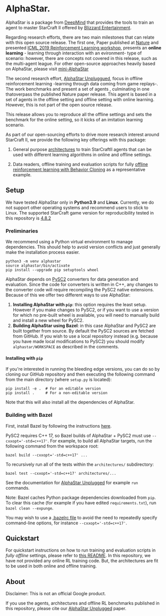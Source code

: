# AlphaStar.

AlphaStar is a package from
[DeepMind](http://deepmind.com) that provides the tools to train an agent to
master StarCraft II offered by [Blizzard Entertainment](http://blizzard.com).

Regarding research efforts, there are two main milestones that can relate with
this open source release. The first one, Paper published at [Nature](https://www.seas.upenn.edu/~cis520/papers/RL_for_starcraft.pdf) 
and presented [ICML 2019 Reinforcement Learning workshop](https://slideslive.com/38917653/alphastar-mastering-the-game-of-starcraft-ii),
presents an **online learning** - learning through interaction with an evironment- 
type of scenario: however, there are concepts not covered in this release,
such as the multi-agent league. For other open-source approaches heavily based on
AlphaStar, please visit [mini-AlphaStar](https://github.com/liuruoze/mini-AlphaStar)

The second research effort, [AlphaStar Unpluggued](https://openreview.net/forum?id=Np8Pumfoty), focus in offline reinforcement
learning -learning through data coming from game replays-. The work benchmarks and present a set of agents , culminating in one thatoverpass the published Nature paper release. This agent is based in a set of agents in the offline setting and offline setting with online learning.
However, this is not part of the open source release.

This release allows you to reproduce all the offline settings and sets the benchmark
for the online setting, so it kicks of an imitation learning scenario. 

As part of our open-sourcing efforts to drive more research interest around
StarCraft II, we provide the following key offerings with this package:

1.  General purpose [architectures](https://github.com/deepmind/alphastar/tree/main/alphastar/architectures)
    to train StarCraftII agents  that can be used with different learning algorithms in
    online and offline settings.

2.  Data readers, offline training and evaluation scripts for fully [offline
    reinforcement learning with Behavior Cloning](https://github.com/deepmind/alphastar/tree/main/alphastar/unplugged)
    as a representative example.

## Setup

We have tested AlphaStar only in **Python3.9** and **Linux**. Currently, we do
not support other operating systems and recommend users to stick to Linux.
The supported StarCraft game version for reproducibility tested in this repository is 
[4.8.2](https://github.com/Blizzard/s2client-proto#downloads)

### Preliminaries

We recommend using a Python virtual environment to manage dependencies. This
should help to avoid version conflicts and just generally make the installation
process easier.

```shell
python3 -m venv alphastar
source alphastar/bin/activate
pip install --upgrade pip setuptools wheel
```

AlphaStar depends on [PySC2](https://github.com/deepmind/pysc2) converters for
data generation and evaluation. Since the code for converters is written in C++,
any changes to the converter code will require recompiling the PySC2 native
extensions. Because of this we offer two different ways to use AlphaStar:

1.  **Installing AlphaStar with `pip`**: this option requires the least setup.
    However if you make changes to PySC2, or if you want to use a version for
    which no pre-built wheel is available, you will need to manually build and
    install a new wheel for PySC2.
2.  **Building AlphaStar using Bazel**: in this case AlphaStar and PySC2 are
    built together from source. By default the PySC2 sources are fetched
    from GitHub. If you wish to use a local repository instead (e.g. because you
    have made local modifications to PySC2) you should modify
    `alphastar/WORKSPACE` as described in the comments.

#### Installing with `pip`

If you're interested in running the bleeding edge versions, you can do so by
cloning our GitHub repository and then executing the following command from the
main directory (where `setup.py` is located):

```
pip install -e .  # For an editable version
pip install .     # For a non-editable version
```

Note that this will also install all the dependencies of AlphaStar.

### Building with Bazel

First, install Bazel by following the instructions
[here](https://docs.bazel.build/versions/main/install-ubuntu.html).

PySC2 requires C++ 17, so Bazel builds of AlphaStar + PySC2 must use
`--cxxopt='-std=c++17'`. For example, to build all AlphaStar targets, run the
following command from the workspace root:

```shell
bazel build --cxxopt='-std=c++17' ...
```

To recursively run all of the tests within the `architectures/` subdirectory:

```shell
bazel test --cxxopt='-std=c++17' architectures/...
```

See the documentation for
[AlphaStar Unplugged](https://github.com/deepmind/alphastar/blob/master/alphastar/unplugged/README.md)
for example `run` commands.

Note: Bazel caches Python package dependencies downloaded from `pip`. To clear
this cache (for example if you have edited `requirements.txt`), run `bazel clean
--expunge`.

You may wish to use a
[.bazelrc file](https://docs.bazel.build/versions/main/guide.html#bazelrc-the-bazel-configuration-file)
to avoid the need to repeatedly specify command-line options, for instance
`--cxxopt='-std=c++17'`.

## Quickstart

For quickstart instructions on how to run training and evaluation scripts in
*fully offline* settings, please refer to
[this README](https://github.com/deepmind/alphastar/blob/master/alphastar/unplugged/README.md). In
this repository, we have not provided any online RL training code. But, the
architectures are fit to be used in both online and offline training.

## About

Disclaimer: This is not an official Google product.

If you use the agents, architectures and offline RL benchmarks published in this
repository, please cite our
[AlphaStar Unplugged](https://openreview.net/pdf?id=Np8Pumfoty) paper.
